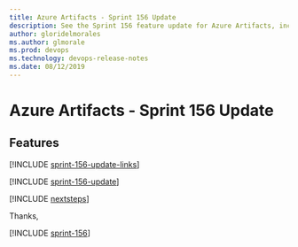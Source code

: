 ```yaml
---
title: Azure Artifacts - Sprint 156 Update
description: See the Sprint 156 feature update for Azure Artifacts, including next steps.
author: gloridelmorales
ms.author: glmorale
ms.prod: devops
ms.technology: devops-release-notes
ms.date: 08/12/2019
---
```


# Azure Artifacts - Sprint 156 Update

## Features

[!INCLUDE [sprint-156-update-links](../includes/artifacts/sprint-156-update-links.md)]

[!INCLUDE [sprint-156-update](../includes/artifacts/sprint-156-update.md)]

[!INCLUDE [nextsteps](../includes/nextsteps.md)]

Thanks,

[!INCLUDE [sprint-156](../includes/signer/sprint-156.md)]
